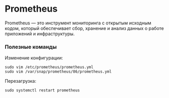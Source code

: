 # Prometheus

Prometheus — это инструмент мониторинга с открытым исходным кодом, который обеспечивает сбор,
хранение и анализ данных о работе приложений и инфраструктуры.

### Полезные команды

Изменение конфигурации:

```shell
sudo vim /etc/prometheus/prometheus.yml
sudo vim /var/snap/prometheus/86/prometheus.yml
```

Перезагрузка:

```shell
sudo systemctl restart prometheus
```

